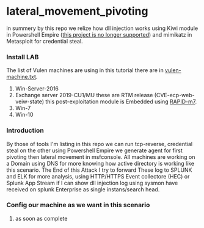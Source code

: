 # lateral_movement_pivoting
in summery by this repo we relize how dll injection works using Kiwi module in Powershell Empire ([this project is no longer supported](https://github.com/EmpireProject/Empire)) and mimikatz in Metasploit for credential steal.
### Install LAB 
The list of Vulen machines are using in this tutorial there are in [vulen-machine.txt](https://github.com/Sohrabian/letralmovment_poviting/blob/main/vulen-machines.txt).
1. Win-Server-2016
1. Exchange server 2019-CU1/MU these are RTM release (CVE-ecp-web-veiw-state) this post-exploitation module is Embedded using [RAPID-m7](https://www.rapid7.com/db/modules/exploit/windows/http/exchange_ecp_viewstate/).
2. Win-7
3. Win-10 
### Introduction
By those of tools I'm listing in this repo we can run tcp-reverse, credential steal on the other using Powershell Empire we generate agent for first pivoting then lateral movement in msfconsole. All machines are working on a Domain using DNS for more knowing how active directory is working like this scenario. The End of this Attack I try to forward These log to SPLUNK and ELK for more analysis, using HTTP/HTTPS Event collectore (HEC) or Splunk App Stream if I can show dll injection log using sysmon have received on splunk Enterprise as single instans/search head. 
### Config our machine as we want in this scenario
1. as soon as complete
